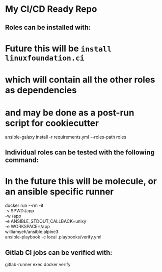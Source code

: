 # My CI/CD Ready Repo

## Roles can be installed with:

  # Future this will be `install linuxfoundation.ci`
  #  which will contain all the other roles as dependencies
  #  and may be done as a post-run script for cookiecutter
  ansible-galaxy install -r requirements.yml --roles-path roles

## Individual roles can be tested with the following command:

  # In the future this will be molecule, or an ansible specific runner
  docker run --rm -it \
  -v $PWD:/app \
  -w /app \
  -e ANSIBLE_STDOUT_CALLBACK=unixy \
  -e WORKSPACE=/app \
  williamyeh/ansible:alpine3 \
  ansible-playbook -c local .playbooks/verify.yml


## Gitlab CI jobs can be verified with:

  gitlab-runner exec docker verify





